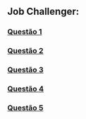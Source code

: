 ## Job Challenger:


### [Questão 1](https://github.com/dayvison06/jobchallenger/blob/main/Questao_1.cs)

### [Questão 2](https://github.com/dayvison06/jobchallenger/blob/main/Questao_2.cs)

### [Questão 3](https://github.com/dayvison06/jobchallenger/blob/main/Questao_3.cs)

### [Questão 4](https://github.com/dayvison06/jobchallenger/blob/main/Questao_4.cs)

### [Questão 5](https://github.com/dayvison06/jobchallenger/blob/main/Questao_5.cs)
